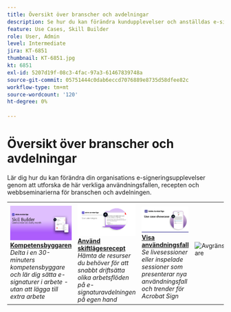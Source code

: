 ```yaml
---
title: Översikt över branscher och avdelningar
description: Se hur du kan förändra kundupplevelser och anställdas e-signeringsupplevelser med hjälp av de här praktiska användningsfallen, recepten och webbseminarierna från branschen och avdelningen
feature: Use Cases, Skill Builder
role: User, Admin
level: Intermediate
jira: KT-6851
thumbnail: KT-6851.jpg
kt: 6851
exl-id: 5207d19f-08c3-4fac-97a3-61467839748a
source-git-commit: 05751444c0dab6eccd7076889e8735d58dfee82c
workflow-type: tm+mt
source-wordcount: '120'
ht-degree: 0%

---
```


# Översikt över branscher och avdelningar

Lär dig hur du kan förändra din organisations e-signeringsupplevelser genom att utforska de här verkliga användningsfallen, recepten och webbseminarierna för branschen och avdelningen.

<table style="table-layout:fixed">
<tr>
  <td>
    <a href="innovation-series.md">
      <img alt="Kompetensbyggaren" src="../assets/SB_1280.jpg" />
    </a>
    <div>
    <a href="innovation-series.md"><strong>Kompetensbyggaren</strong></a>
    </div>
    <em>Delta i en 30-minuters kompetensbyggare och lär dig sätta e-signaturer i arbete - utan att lägga till extra arbete</em>
    <br>
  </td>
  <td>
    <a href="recipes.md">
      <img alt="Använd skiftlägesrecept" src="../assets/Expand_RecipeR.png" />
    </a>
    <div>
    <a href="recipes.md"><strong>Använd skiftlägesrecept</strong></a>
    </div>
    <em>Hämta de resurser du behöver för att snabbt driftsätta olika arbetsflöden på e-signaturavdelningen på egen hand</em>
    <br>
  </td>
  <td>
    <a href="use-case-showcase.md">
      <img alt="Visa användningsfall" src="../assets/UseCaseShowcaseR.png" />
    </a>
    <div>
    <a href="use-case-showcase.md"><strong>Visa användningsfall</strong></a>
    </div>
    <em>Se livesessioner eller inspelade sessioner som presenterar nya användningsfall och trender för Acrobat Sign</em>
    <br>
  </td>
  <td>
    <img alt="Avgränsare" src="../assets/Whitespacer.png" />
    <div>
    <br>
  </td>
</tr>
</table>

